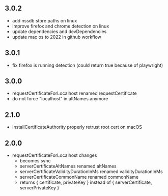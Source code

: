 ## 3.0.2

- add nssdb store paths on linux
- improve firefox and chrome detection on linux
- update dependencies and devDependencies
- update mac os to 2022 in github workflow

## 3.0.1

- fix firefox is running detection (could return true because of playwright)

## 3.0.0

- requestCertificateForLocalhost renamed requestCertificate
- do not force "localhost" in altNames anymore

## 2.1.0

- installCertificateAuthority properly retrust root cert on macOS

## 2.0.0

- requestCertificateForLocalhost changes
  - becomes sync
  - serverCertificateAltNames renamed altNames
  - serverCertificateValidityDurationInMs renamed validityDurationInMs
  - serverCertificateCommonName renamed commonName
  - returns { certificate, privateKey } instead of { serverCertificate, serverPrivateKey }
